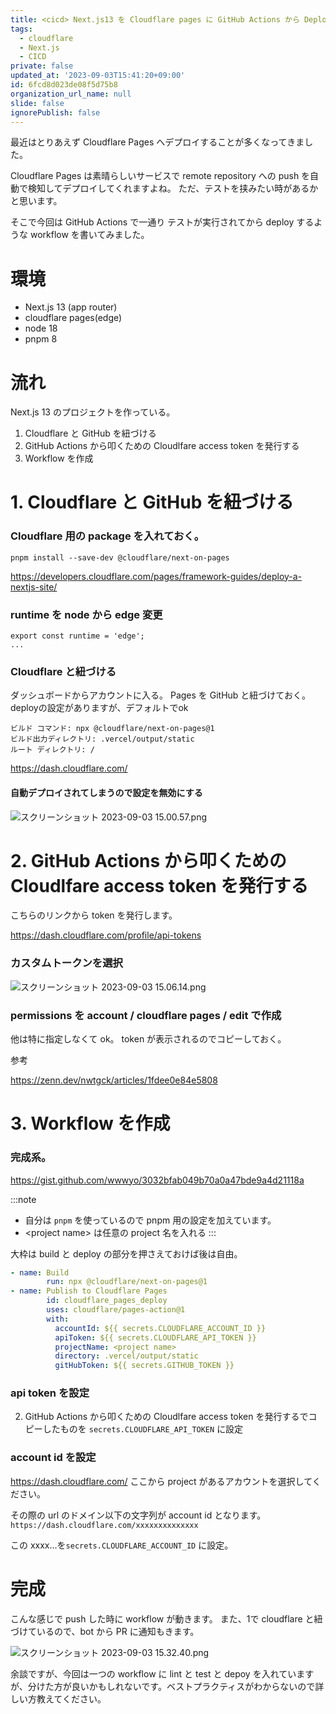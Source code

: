 ```yaml
---
title: <cicd> Next.js13 を Cloudflare pages に GitHub Actions から Deploy する
tags:
  - cloudflare
  - Next.js
  - CICD
private: false
updated_at: '2023-09-03T15:41:20+09:00'
id: 6fcd8d023de08f5d75b8
organization_url_name: null
slide: false
ignorePublish: false
---
```

最近はとりあえず Cloudflare Pages へデプロイすることが多くなってきました。

Cloudflare Pages は素晴らしいサービスで remote repository への push を自動で検知してデプロイしてくれますよね。
ただ、テストを挟みたい時があるかと思います。

そこで今回は GitHub Actions で一通り テストが実行されてから deploy するような workflow を書いてみました。

# 環境
- Next.js 13 (app router)
- cloudflare pages(edge)
- node 18
- pnpm 8

# 流れ
Next.js 13 のプロジェクトを作っている。


1. Cloudflare と GitHub を紐づける
2. GitHub Actions から叩くための Cloudlfare access token を発行する
3. Workflow を作成
 
# 1. Cloudflare と GitHub を紐づける
### Cloudflare 用の package を入れておく。
`pnpm install --save-dev @cloudflare/next-on-pages`

https://developers.cloudflare.com/pages/framework-guides/deploy-a-nextjs-site/

### runtime を node から edge 変更
```tsx:layout.tsx
export const runtime = 'edge';
...
```

### Cloudflare と紐づける
ダッシュボードからアカウントに入る。
Pages を GitHub と紐づけておく。
deployの設定がありますが、デフォルトでok
```
ビルド コマンド: npx @cloudflare/next-on-pages@1
ビルド出力ディレクトリ: .vercel/output/static
ルート ディレクトリ: /
```

https://dash.cloudflare.com/

#### 自動デプロイされてしまうので設定を無効にする
![スクリーンショット 2023-09-03 15.00.57.png](https://qiita-image-store.s3.ap-northeast-1.amazonaws.com/0/787586/4d1d3e08-0ca3-8b29-27bb-bdde051ff2f8.png)

# 2. GitHub Actions から叩くための Cloudlfare access token を発行する
こちらのリンクから token を発行します。

https://dash.cloudflare.com/profile/api-tokens

### カスタムトークンを選択

![スクリーンショット 2023-09-03 15.06.14.png](https://qiita-image-store.s3.ap-northeast-1.amazonaws.com/0/787586/bd4d44ec-1860-40b6-f14b-2fb44c626e49.png)

### permissions を account / cloudflare pages / edit で作成
他は特に指定しなくて ok。
token が表示されるのでコピーしておく。

参考

https://zenn.dev/nwtgck/articles/1fdee0e84e5808

# 3. Workflow を作成 
### 完成系。

https://gist.github.com/wwwyo/3032bfab049b70a0a47bde9a4d21118a

:::note
- 自分は `pnpm` を使っているので pnpm 用の設定を加えています。
- \<project name> は任意の project 名を入れる
:::

大枠は build と deploy の部分を押さえておけば後は自由。
```yml
- name: Build
        run: npx @cloudflare/next-on-pages@1
- name: Publish to Cloudflare Pages
        id: cloudflare_pages_deploy
        uses: cloudflare/pages-action@1
        with:
          accountId: ${{ secrets.CLOUDFLARE_ACCOUNT_ID }}
          apiToken: ${{ secrets.CLOUDFLARE_API_TOKEN }}
          projectName: <project name>
          directory: .vercel/output/static
          gitHubToken: ${{ secrets.GITHUB_TOKEN }}
```

### api token を設定
2. GitHub Actions から叩くための Cloudlfare access token を発行するでコピーしたものを `secrets.CLOUDFLARE_API_TOKEN` に設定

### account id を設定
https://dash.cloudflare.com/ ここから project があるアカウントを選択してください。

その際の url のドメイン以下の文字列が account id となります。
`https://dash.cloudflare.com/xxxxxxxxxxxxxx`

この xxxx...を`secrets.CLOUDFLARE_ACCOUNT_ID` に設定。

# 完成

こんな感じで push した時に workflow が動きます。
また、1で cloudflare と紐づけているので、bot から PR に通知もきます。

![スクリーンショット 2023-09-03 15.32.40.png](https://qiita-image-store.s3.ap-northeast-1.amazonaws.com/0/787586/bd8d704c-98f9-1c9e-c4a1-7cc0811dbbbf.png)


余談ですが、今回は一つの workflow に lint と test と depoy を入れていますが、分けた方が良いかもしれないです。ベストプラクティスがわからないので詳しい方教えてください。
